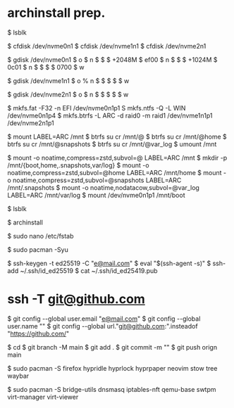 # archinstall prep.

$ lsblk

$ cfdisk /dev/nvme0n1
$ cfdisk /dev/nvme1n1
$ cfdisk /dev/nvme2n1

$ gdisk /dev/nvme0n1
$  o
$  n
$   <default>
$   <default>
$   +2048M
$   ef00
$  n
$   <default>
$   <default>
$   +1024M
$   0c01
$  n
$   <default>
$   <default>
$   <default>
$   0700
$  w

$ gdisk /dev/nvme1n1
$  o
%  n
$   <default>
$   <default>
$   <default>
$   <default>
$  w

$ gdisk /dev/nvme2n1
$  o
$  n
$   <default>
$   <default>
$   <default>
$   <default>
$  w

$ mkfs.fat -F32 -n EFI /dev/nvme0n1p1
S mkfs.ntfs -Q -L WIN /dev/nvme0n1p4
$ mkfs.btrfs -L ARC -d raid0 -m raid1 /dev/nvme1n1p1 /dev/nvme2n1p1

$ mount LABEL=ARC /mnt
$ btrfs su cr /mnt/@
$ btrfs su cr /mnt/@home
$ btrfs su cr /mnt/@snapshots
$ btrfs su cr /mnt/@var_log
$ umount /mnt

$ mount -o noatime,compress=zstd,subvol=@ LABEL=ARC /mnt
$ mkdir -p /mnt/{boot,home,.snapshots,var/log}
$ mount -o noatime,compress=zstd,subvol=@home LABEL=ARC /mnt/home
$ mount -o noatime,compress=zstd,subvol=@snapshots LABEL=ARC /mnt/.snapshots
$ mount -o noatime,nodatacow,subvol=@var_log LABEL=ARC /mnt/var/log
$ mount /dev/nvme0n1p1 /mnt/boot

$ lsblk

$ archinstall

$ sudo nano /etc/fstab

$ sudo pacman -Syu

$ ssh-keygen -t ed25519 -C "<e@mail.com>"
$ eval "$(ssh-agent -s)"
$ ssh-add ~/.ssh/id_ed25519
$ cat ~/.ssh/id_ed25419.pub
# ssh -T git@github.com
$ git config --global user.email "<e@mail.com>"
$ git config --global user.name "<username>"
$ git config --global url."git@github.com:".insteadof "https://github.com/"

$ cd <folder>
$ git branch -M main
$ git add .
$ git commit -m "<message>"
$ git push orign main

$ sudo pacman -S firefox hypridle hyprlock hyprpaper neovim stow tree waybar

$ sudo pacman -S bridge-utils dnsmasq iptables-nft qemu-base swtpm virt-manager virt-viewer
